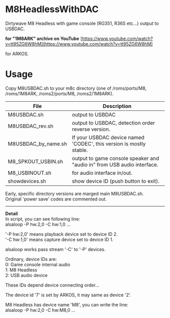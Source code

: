 # M8HeadlessWithDAC
Dirtywave M8 Headless with game console (RG351, R36S etc...) output to USBDAC.

**for "1M8ARK" archive on YouTube**
[https://www.youtube.com/watch?v=tt95ZG6W8hM](https://www.youtube.com/watch?v=tt95ZG6W8hM)

for ARKOS.  
  
# Usage  
Copy M8USBDAC.sh to your m8c directory (one of /roms/ports/M8, /roms/1M8ARK, /roms2/ports/M8, /roms2/1M8ARK).  
  
|File|Description|
|---|---|
|M8USBDAC.sh|output to USBDAC|  
|M8USBDAC_rev.sh|output to USBDAC, detection order reverse version.|  
|M8USBDAC_by_name.sh|If your USBDAC device named 'CODEC', this version is mostly stable.|  
|M8_SPKOUT_USBIN.sh|output to game console speaker and "audio in" from USB audio interface.|  
|M8_USBINOUT.sh|for audio interface in/out.|  
|showdevices.sh|show device ID (push button to exit).|  
  
Early, specific directory versions are marged main M8USBDAC.sh.  
Original 'power save' codes are commented out.  

---
  

**Detail**  
In script, you can see following line:  
alsaloop -P hw:2,0 -C hw:1,0 ...  
  
'-P hw:2,0' means playback device set to device ID 2.  
'-C hw:1,0' means capture device set to device ID 1.  
  
alsaloop works pass stream '-C' to '-P' devices.  

Ordinary, device IDs are:  
0: Game console internal audio  
1: M8 Headless  
2: USB audio device  

These IDs depend device connecting order...  

The device id '7' is set by ARKOS, it may same as device '2'.  

M8 Headless has device name 'M8', you can write the line:  
alsaloop -P hw:2,0 -C hw:M8,0 ...  
  
  
